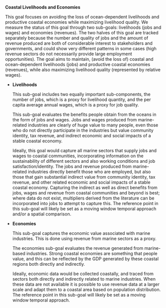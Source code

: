 **Coastal Livelihoods and Economies**

This goal focuses on avoiding the loss of ocean-dependent livelihoods and productive coastal economies while maximizing livelihood quality. We measure the status of this goal through two sub-goals: livelihoods (jobs and wages) and economies (revenues). The two halves of this goal are tracked separately because the number and quality of jobs and the amount of revenue produced are both of considerable interest to stakeholders and governments, and could show very different patterns in some cases (high revenue sectors do not necessarily provide large employment opportunities). The goal aims to maintain, (avoid the loss of) coastal and ocean-dependent livelihoods (jobs)  and productive coastal economies (revenues), while also maximizing livelihood quality (represented by relative wages).

  - **Livelihoods**

    This sub-goal includes two equally important sub-components, the number of jobs, which is a proxy for livelihood quantity, and the per capita average annual wages, which is a proxy for job quality.

    This sub-goal evaluates the benefits people obtain from the oceans in the form of jobs and wages. Jobs and wages produced from marine-related industries are clearly of huge value to many people, even those who do not directly participate in the industries but value community identity, tax revenue, and indirect economic and social impacts of a stable coastal economy.

    Ideally, this goal would capture all marine sectors that supply jobs and wages to coastal communities, incorporating information on the sustainability of different sectors and also working conditions and job satisfaction/identity. The jobs and revenue produced from marine-related industries directly benefit those who are employed, but also those that gain substantial indirect value from community identity, tax revenue, and other related economic and social impacts of a stable coastal economy. Capturing the indirect as well as direct benefits from jobs, wages and revenue from coastal communities and beyond is best; where data do not exist, multipliers derived from the literature can be incorporated into jobs to attempt to capture this. The reference point in this sub-goal will likely be set as a moving window temporal approach and/or a spatial comparison.

  - **Economies**

    This sub-goal captures the economic value associated with marine industries. This is done using revenue from marine sectors as a proxy.

    The economies sub-goal evaluates the revenue generated from marine-based industries. Strong coastal economies are something that people value, and this can be reflected by the GDP generated by these coastal regions both directly and indirectly.

    Ideally, economic data would be collected coastally, and traced from sectors both directly and indirectly related to marine industries. When these data are not available it is possible to use revenue data at a larger scale and adapt them to a coastal area based on population distribution. The reference point in this sub-goal will likely be set as a moving window temporal approach.
